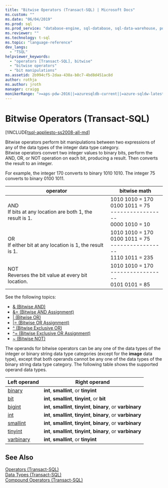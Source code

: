 ```yaml
---
title: "Bitwise Operators (Transact-SQL) | Microsoft Docs"
ms.custom: ""
ms.date: "06/04/2019"
ms.prod: sql
ms.prod_service: "database-engine, sql-database, sql-data-warehouse, pdw"
ms.reviewer: ""
ms.technology: t-sql
ms.topic: "language-reference"
dev_langs: 
  - "TSQL"
helpviewer_keywords: 
  - "operators [Transact-SQL], bitwise"
  - "bitwise operators"
  - "bit manipulations"
ms.assetid: 2b994cf5-2daa-438a-b8c7-4bd8d451ac8d
author: rothja
ms.author: jroth
manager: craigg
monikerRange: ">=aps-pdw-2016||=azuresqldb-current||=azure-sqldw-latest||>=sql-server-2016||=sqlallproducts-allversions||>=sql-server-linux-2017||=azuresqldb-mi-current"
---
```

# Bitwise Operators (Transact-SQL)
[!INCLUDE[tsql-appliesto-ss2008-all-md](../../includes/tsql-appliesto-ss2008-all-md.md)]

  Bitwise operators perform bit manipulations between two expressions of any of the data types of the integer data type category.  
  Bitwise operators convert two integer values to binary bits, perform the AND, OR, or NOT operation on each bit, producing a result. Then converts the result to an integer.  
  
  For example, the integer 170 converts to binary 1010 1010.
  The integer 75 converts to binary 0100 1011.

|operator|bitwise math|
|---- |---- |
|AND <br> If bits at any location are both 1, the result is 1. |1010 1010 = 170 <br>0100 1011 =  75 <br>-----------------  <br> 0000 1010 =  10 |
|OR <br> If either bit at any location is 1, the result is 1. |1010 1010 = 170 <br>0100 1011 =  75 <br>-----------------  <br> 1110 1011 = 235|
|NOT  <br> Reverses the bit value at every bit location. |1010 1010 = 170 <br>----------------- <br>  0101 0101 =   85 |
  
See the following topics:   
* [& &#40;Bitwise AND&#41;](../../t-sql/language-elements/bitwise-and-transact-sql.md)  
* [&= &#40;Bitwise AND Assignment&#41;](../../t-sql/language-elements/bitwise-and-equals-transact-sql.md)   
* [&#124; &#40;Bitwise OR&#41;](../../t-sql/language-elements/bitwise-or-transact-sql.md)  
* [&#124;= &#40;Bitwise OR Assignment&#41;](../../t-sql/language-elements/bitwise-or-equals-transact-sql.md)   
* [^ &#40;Bitwise Exclusive OR&#41;](../../t-sql/language-elements/bitwise-exclusive-or-transact-sql.md)  
* [^= &#40;Bitwise Exclusive OR Assignment&#41;](../../t-sql/language-elements/bitwise-exclusive-or-equals-transact-sql.md)  
* [~ &#40;Bitwise NOT&#41;](../../t-sql/language-elements/bitwise-not-transact-sql.md)  
  
 The operands for bitwise operators can be any one of the data types of the integer or binary string data type categories (except for the **image** data type), except that both operands cannot be any one of the data types of the binary string data type category. The following table shows the supported operand data types.  
  
|Left operand|Right operand|  
|------------------|-------------------|  
|[binary](../../t-sql/data-types/binary-and-varbinary-transact-sql.md)|**int**, **smallint**, or **tinyint**|  
|[bit](../../t-sql/data-types/bit-transact-sql.md)|**int**, **smallint**, **tinyint**, or **bit**|  
|[bigint](../../t-sql/data-types/int-bigint-smallint-and-tinyint-transact-sql.md)|**int**, **smallint**, **tinyint**, **binary**, or **varbinary**|  
|[int](../../t-sql/data-types/int-bigint-smallint-and-tinyint-transact-sql.md)|**int**, **smallint**, **tinyint**, **binary**, or **varbinary**|  
|[smallint](../../t-sql/data-types/int-bigint-smallint-and-tinyint-transact-sql.md)|**int**, **smallint**, **tinyint**, **binary**, or **varbinary**|  
|[tinyint](../../t-sql/data-types/int-bigint-smallint-and-tinyint-transact-sql.md)|**int**, **smallint**, **tinyint**, **binary**, or **varbinary**|  
|[varbinary](../../t-sql/data-types/binary-and-varbinary-transact-sql.md)|**int**, **smallint**, or **tinyint**|  
  
## See Also  
 [Operators &#40;Transact-SQL&#41;](../../t-sql/language-elements/operators-transact-sql.md)   
 [Data Types &#40;Transact-SQL&#41;](../../t-sql/data-types/data-types-transact-sql.md)   
 [Compound Operators &#40;Transact-SQL&#41;](../../t-sql/language-elements/compound-operators-transact-sql.md)

